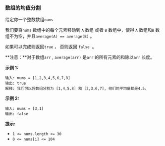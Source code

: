### 数组的均值分割 ###
给定你一个整数数组`nums`

我们要将`nums` 数组中的每个元素移动到 `A` 数组 或者 `B` 数组中，使得 `A` 数组和`B` 数组不为空，并且`average(A) == average(B)` 。

如果可以完成则返回`true` ， 否则返回 `false`  。

**注意：**对于数组`arr` , `average(arr)` 是`arr` 的所有元素的和除以`arr` 长度。



**示例 1:**

```
输入: nums = [1,2,3,4,5,6,7,8]
输出: true
解释: 我们可以将数组分割为 [1,4,5,8] 和 [2,3,6,7], 他们的平均值都是4.5。
```

**示例 2:**

```
输入: nums = [3,1]
输出: false
```



**提示:**

* `1 <= nums.length <= 30`
* `0 <= nums[i] <= 104`

